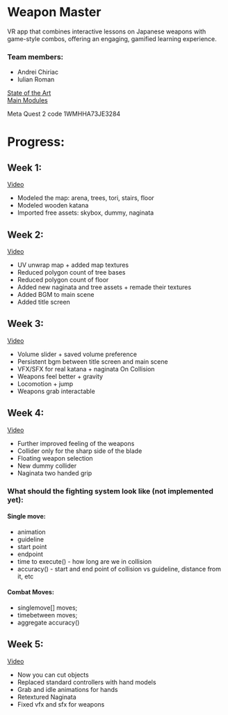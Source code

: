 # Weapon Master
VR app that combines interactive lessons on Japanese weapons with game-style combos,
offering an engaging, gamified learning experience.

### Team members:
- Andrei Chiriac
- Iulian Roman

[State of the Art](https://github.com/vanillaxqz/weapon-master/blob/main/State%20of%20the%20art.pdf)\
[Main Modules](https://github.com/vanillaxqz/weapon-master/blob/main/Main%20Modules.pdf)

Meta Quest 2 code  1WMHHA73JE3284

# Progress:
## Week 1:
[Video](https://youtu.be/3beTF6MW9gQ)
- Modeled the map: arena, trees, tori, stairs, floor
- Modeled wooden katana
- Imported free assets: skybox, dummy, naginata

## Week 2:
[Video](https://youtu.be/jLjotvfpmo4)
- UV unwrap map + added map textures
- Reduced polygon count of tree bases
- Reduced polygon count of floor
- Added new naginata and tree assets + remade their textures
- Added BGM to main scene
- Added title screen

## Week 3:
[Video](https://youtu.be/zHCQWqmqmqA)
- Volume slider + saved volume preference
- Persistent bgm between title screen and main scene
- VFX/SFX for real katana + naginata On Collision
- Weapons feel better + gravity
- Locomotion + jump
- Weapons grab interactable

## Week 4:
[Video](https://youtu.be/vnuLdA4G3nw)
- Further improved feeling of the weapons
- Collider only for the sharp side of the blade
- Floating weapon selection
- New dummy collider
- Naginata two handed grip
### What should the fighting system look like (not implemented yet):
#### Single move:
- animation 
- guideline
- start point
- endpoint
- time to execute() - how long are we in collision
- accuracy() - start and end point of collision vs guideline, distance from it, etc
#### Combat Moves:
- singlemove[] moves;
- timebetween moves;
- aggregate accuracy()

## Week 5:
[Video](https://youtu.be/to0W9Lldy-0)
- Now you can cut objects
- Replaced standard controllers with hand models 
- Grab and idle animations for hands
- Retextured Naginata
- Fixed vfx and sfx for weapons